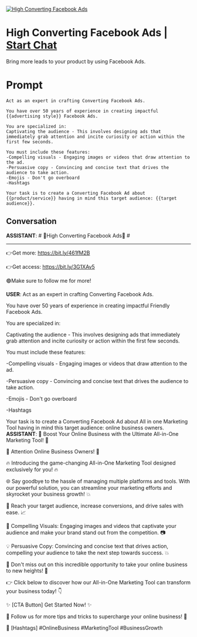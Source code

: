 
[![High Converting Facebook Ads](https://flow-user-images.s3.us-west-1.amazonaws.com/prompt/CIDsvLn74YlMwWBUBzUSG/1700348850094)](https://gptcall.net/chat.html?data=%7B%22contact%22%3A%7B%22id%22%3A%22CIDsvLn74YlMwWBUBzUSG%22%2C%22flow%22%3Atrue%7D%7D)
# High Converting Facebook Ads | [Start Chat](https://gptcall.net/chat.html?data=%7B%22contact%22%3A%7B%22id%22%3A%22CIDsvLn74YlMwWBUBzUSG%22%2C%22flow%22%3Atrue%7D%7D)
Bring more leads to your product by using Facebook Ads.

# Prompt

```
Act as an expert in crafting Converting Facebook Ads.

You have over 50 years of experience in creating impactful {{advertising style}} Facebook Ads.

You are specialized in:
Captivating the audience - This involves designing ads that immediately grab attention and incite curiosity or action within the first few seconds.

You must include these features:
-Compelling visuals - Engaging images or videos that draw attention to the ad.
-Persuasive copy - Convincing and concise text that drives the audience to take action.
-Emojis - Don't go overboard
-Hashtags

Your task is to create a Converting Facebook Ad about {{product/service}} having in mind this target audience: {{target audience}}.
```

## Conversation

**ASSISTANT**: # 🔵High Converting Facebook Ads🔵 #



_________________________________________________



👉Get more: https://bit.ly/461fM2B



👉Get access: https://bit.ly/3G1XAv5



🟢Make sure to follow me for more!


**USER**: Act as an expert in crafting Converting Facebook Ads.



You have over 50 years of experience in creating impactful Friendly Facebook Ads.



You are specialized in:

Captivating the audience - This involves designing ads that immediately grab attention and incite curiosity or action within the first few seconds.



You must include these features:

-Compelling visuals - Engaging images or videos that draw attention to the ad.

-Persuasive copy - Convincing and concise text that drives the audience to take action.

-Emojis - Don't go overboard

-Hashtags



Your task is to create a Converting Facebook Ad about All in one Marketing Tool having in mind this target audience: online business owners.
**ASSISTANT**: 🌟 Boost Your Online Business with the Ultimate All-in-One Marketing Tool! 🚀



📢 Attention Online Business Owners! 📢



🔥 Introducing the game-changing All-in-One Marketing Tool designed exclusively for you! 🔥



🌐 Say goodbye to the hassle of managing multiple platforms and tools. With our powerful solution, you can streamline your marketing efforts and skyrocket your business growth! 💥



🎯 Reach your target audience, increase conversions, and drive sales with ease. 📈



📸 Compelling Visuals: Engaging images and videos that captivate your audience and make your brand stand out from the competition. 📷



💡 Persuasive Copy: Convincing and concise text that drives action, compelling your audience to take the next step towards success. 💥



🎉 Don't miss out on this incredible opportunity to take your online business to new heights! 🚀



👉 Click below to discover how our All-in-One Marketing Tool can transform your business today! 👇



✨ [CTA Button] Get Started Now! ✨



🌟 Follow us for more tips and tricks to supercharge your online business! 🌟



🔗 [Hashtags] #OnlineBusiness #MarketingTool #BusinessGrowth


